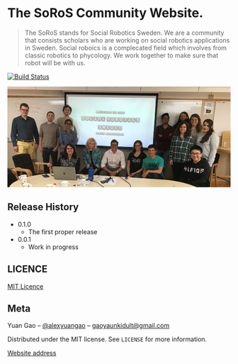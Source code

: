 # The SoRoS Community Website.
> The SoRoS stands for Social Robotics Sweden. We are a community that consists scholars who are working on social robotics applications in Sweden. Social roboics is a complecated field which involves from classic robotics to phycology. We work together to make sure that robot will be with us.


[![Build Status][travis-image]][travis-url]

![](people.jpg)

## Release History

* 0.1.0
    * The first proper release
* 0.0.1
    * Work in progress

## LICENCE

[MIT Licence](https://en.wikipedia.org/wiki/MIT_License)

## Meta

Yuan Gao – [@alexyuangao](https://twitter.com/alexyuangao) – gaoyaunkidult@gmail.com

Distributed under the MIT license. See ``LICENSE`` for more information.

[Website address](https://soros-community.github.io/)

[travis-image]: https://img.shields.io/travis/dbader/node-datadog-metrics/master.svg?style=flat-square
[travis-url]: https://travis-ci.org/dbader/node-datadog-metrics
